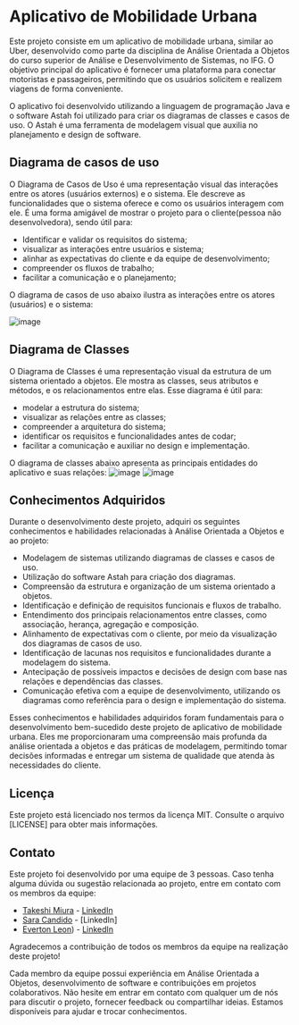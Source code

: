 # Aplicativo de Mobilidade Urbana
Este projeto consiste em um aplicativo de mobilidade urbana, similar ao Uber, desenvolvido como parte da disciplina de Análise Orientada a Objetos do curso superior de Análise e Desenvolvimento de Sistemas, no IFG. O objetivo principal do aplicativo é fornecer uma plataforma para conectar motoristas e passageiros, permitindo que os usuários solicitem e realizem viagens de forma conveniente.

O aplicativo foi desenvolvido utilizando a linguagem de programação Java e o software Astah foi utilizado para criar os diagramas de classes e casos de uso. O Astah é uma ferramenta de modelagem visual que auxilia no planejamento e design de software.



## Diagrama de casos de uso
O Diagrama de Casos de Uso é uma representação visual das interações entre os atores (usuários externos) e o sistema. Ele descreve as funcionalidades que o sistema oferece e como os usuários interagem com ele. É uma forma amigável de mostrar o projeto para o cliente(pessoa não desenvolvedora), sendo útil para:
- Identificar e validar os requisitos do sistema;
- visualizar as interações entre usuários e sistema;
- alinhar as expectativas do cliente e da equipe de desenvolvimento;
- compreender os fluxos de trabalho;
- facilitar a comunicação e o planejamento;


O diagrama de casos de uso abaixo ilustra as interações entre os atores (usuários) e o sistema:

![image](https://github.com/Takeshi-mi/AppDeMobilidadeUrbana/assets/101356765/6df95088-66f4-4dfb-b37d-e167e5a6f06e)

## Diagrama de Classes
O Diagrama de Classes é uma representação visual da estrutura de um sistema orientado a objetos. Ele mostra as classes, seus atributos e métodos, e os relacionamentos entre elas. Esse diagrama é útil para:
- modelar a estrutura do sistema;
- visualizar as relações entre as classes;
- compreender a arquitetura do sistema;
- identificar os requisitos e funcionalidades antes de codar;
- facilitar a comunicação e auxiliar no design e implementação.

O diagrama de classes abaixo apresenta as principais entidades do aplicativo e suas relações:
![image](https://github.com/Takeshi-mi/AppDeMobilidadeUrbana/assets/101356765/5787f823-1fa1-404a-a5a6-7fe3ea431b6f)
![image](https://github.com/Takeshi-mi/AppDeMobilidadeUrbana/assets/101356765/73e0898b-810c-4fcd-915b-a6b464caefc3)

## Conhecimentos Adquiridos
Durante o desenvolvimento deste projeto, adquiri os seguintes conhecimentos e habilidades relacionadas à Análise Orientada a Objetos e ao projeto:

- Modelagem de sistemas utilizando diagramas de classes e casos de uso.
- Utilização do software Astah para criação dos diagramas.
- Compreensão da estrutura e organização de um sistema orientado a objetos.
- Identificação e definição de requisitos funcionais e fluxos de trabalho.
- Entendimento dos principais relacionamentos entre classes, como associação, herança, agregação e composição.
- Alinhamento de expectativas com o cliente, por meio da visualização dos diagramas de casos de uso.
- Identificação de lacunas nos requisitos e funcionalidades durante a modelagem do sistema.
- Antecipação de possíveis impactos e decisões de design com base nas relações e dependências das classes.
- Comunicação efetiva com a equipe de desenvolvimento, utilizando os diagramas como referência para o design e implementação do sistema.

Esses conhecimentos e habilidades adquiridos foram fundamentais para o desenvolvimento bem-sucedido deste projeto de aplicativo de mobilidade urbana. Eles me proporcionaram uma compreensão mais profunda da análise orientada a objetos e das práticas de modelagem, permitindo tomar decisões informadas e entregar um sistema de qualidade que atenda às necessidades do cliente.



## Licença

Este projeto está licenciado nos termos da licença MIT. Consulte o arquivo [LICENSE] para obter mais informações.


## Contato

Este projeto foi desenvolvido por uma equipe de 3 pessoas. Caso tenha alguma dúvida ou sugestão relacionada ao projeto, entre em contato com os membros da equipe:

- [Takeshi Miura](https://github.com/Takeshi-mi) - [LinkedIn](https://www.linkedin.com/in/e-takeshimiura/)
- [Sara Candido](https://github.com/Sayorita) - [LinkedIn]
- [Everton Leon](https://github.com/Everton-Leon)) - [LinkedIn](https://www.linkedin.com/in/everton-leon-37574b263/?originalSubdomain=br)

Agradecemos a contribuição de todos os membros da equipe na realização deste projeto!

Cada membro da equipe possui experiência em Análise Orientada a Objetos, desenvolvimento de software e contribuições em projetos colaborativos. Não hesite em entrar em contato com qualquer um de nós para discutir o projeto, fornecer feedback ou compartilhar ideias. Estamos disponíveis para ajudar e trocar conhecimentos.


